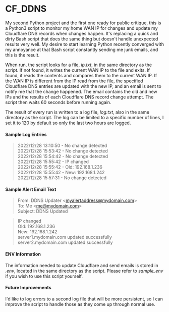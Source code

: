 # CF_DDNS

My second Python project and the first one ready for public critique, this is a Python3 script to monitor my home WAN IP for changes and update my Cloudflare DNS records when changes happen. It's replacing a quick and dirty Bash script that does the same thing but doesn't handle unexpected results very well. My desire to start learning Python recently converged with my annoyance at that Bash script constantly sending me junk emails, and this is the result.

When run, the script looks for a file, *ip.txt*, in the same directory as the script. If not found, it writes the current WAN IP to the file and exits. If found, it reads the contents and compares them to the current WAN IP. If the WAN IP is different from the IP read from the file, the specified Cloudflare DNS entries are updated with the new IP, and an email is sent to notify me that the change happened. The email contains the old and new IPs and the results of each Cloudflare DNS record change attempt. The script then waits 60 seconds before running again.

The result of every run is written to a log file, *log.txt*, also in the same directory as the script. The log can be limited to a specific number of lines, I set it to 120 by default so only the last two hours are logged.

#### Sample Log Entries ####

>2022/12/28 13:10:50 - No change detected  
>2022/12/28 15:53:42 - No change detected  
>2022/12/28 15:54:42 - No change detected  
>2022/12/28 15:55:42 - IP changed  
>2022/12/28 15:55:42 - Old: 192.168.1.236  
>2022/12/28 15:55:42 - New: 192.168.1.242  
>2022/12/28 15:57:31 - No change detected  

#### Sample Alert Email Text ####

>From: DDNS Updater <myalertaddress@mydomain.com\>  
>To: Me <me@mydomain.com\>  
>Subject: DDNS Updated  
  
>IP changed  
>Old: 192.168.1.236  
>New: 192.168.1.242  
>server1.mydomain.com updated successfully  
>server2.mydomain.com updated successfully  

#### ENV Information ####

The information needed to update Cloudflare and send emails is stored in *.env*, located in the same directory as the script. Please refer to *sample_env* if you wish to use this script yourself.

#### Future Improvements ####

I'd like to log errors to a second log file that will be more persistent, so I can improve the script to handle those as they come up through normal use.